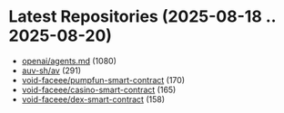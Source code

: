 # Latest Repositories (2025-08-18 .. 2025-08-20)

- [openai/agents.md](https://github.com/openai/agents.md) (1080)
- [auv-sh/av](https://github.com/auv-sh/av) (291)
- [void-faceee/pumpfun-smart-contract](https://github.com/void-faceee/pumpfun-smart-contract) (170)
- [void-faceee/casino-smart-contract](https://github.com/void-faceee/casino-smart-contract) (165)
- [void-faceee/dex-smart-contract](https://github.com/void-faceee/dex-smart-contract) (158)
